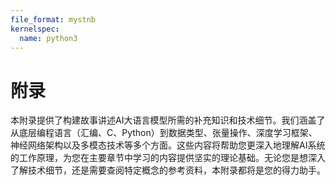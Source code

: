 ```yaml
---
file_format: mystnb
kernelspec:
  name: python3
---
```

# 附录

本附录提供了构建故事讲述AI大语言模型所需的补充知识和技术细节。我们涵盖了从底层编程语言（汇编、C、Python）到数据类型、张量操作、深度学习框架、神经网络架构以及多模态技术等多个方面。这些内容将帮助您更深入地理解AI系统的工作原理，为您在主要章节中学习的内容提供坚实的理论基础。无论您是想深入了解技术细节，还是需要查阅特定概念的参考资料，本附录都将是您的得力助手。
